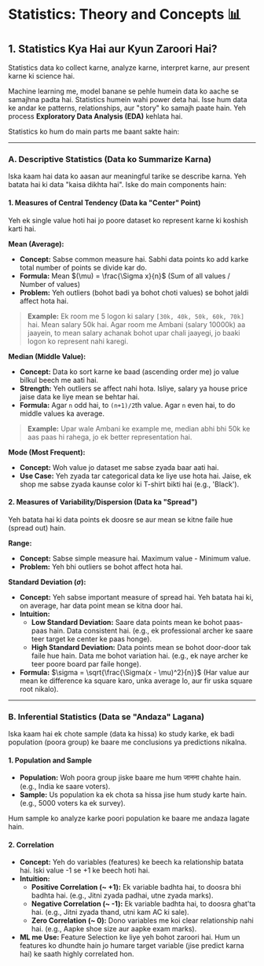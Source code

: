 # Statistics: Theory and Concepts 📊

## 1. Statistics Kya Hai aur Kyun Zaroori Hai?

Statistics data ko collect karne, analyze karne, interpret karne, aur present karne ki science hai.

Machine learning me, model banane se pehle humein data ko aache se samajhna padta hai. Statistics humein wahi power deta hai. Isse hum data ke andar ke patterns, relationships, aur "story" ko samajh paate hain. Yeh process **Exploratory Data Analysis (EDA)** kehlata hai.

Statistics ko hum do main parts me baant sakte hain:

---

### A. Descriptive Statistics (Data ko Summarize Karna)

Iska kaam hai data ko aasan aur meaningful tarike se describe karna. Yeh batata hai ki data "kaisa dikhta hai". Iske do main components hain:

#### 1. Measures of Central Tendency (Data ka "Center" Point)

Yeh ek single value hoti hai jo poore dataset ko represent karne ki koshish karti hai.

**Mean (Average):**
* **Concept:** Sabse common measure hai. Sabhi data points ko add karke total number of points se divide kar do.
* **Formula:** Mean $(\mu) = \frac{\Sigma x}{n}$ (Sum of all values / Number of values)
* **Problem:** Yeh outliers (bohot badi ya bohot choti values) se bohot jaldi affect hota hai.
> **Example:** Ek room me 5 logon ki salary `[30k, 40k, 50k, 60k, 70k]` hai. Mean salary 50k hai. Agar room me Ambani (salary 10000k) aa jaayein, to mean salary achanak bohot upar chali jaayegi, jo baaki logon ko represent nahi karegi.

**Median (Middle Value):**
* **Concept:** Data ko sort karne ke baad (ascending order me) jo value bilkul beech me aati hai.
* **Strength:** Yeh outliers se affect nahi hota. Isliye, salary ya house price jaise data ke liye mean se behtar hai.
* **Formula:** Agar `n` odd hai, to `(n+1)/2`th value. Agar `n` even hai, to do middle values ka average.
> **Example:** Upar wale Ambani ke example me, median abhi bhi 50k ke aas paas hi rahega, jo ek better representation hai.

**Mode (Most Frequent):**
* **Concept:** Woh value jo dataset me sabse zyada baar aati hai.
* **Use Case:** Yeh zyada tar categorical data ke liye use hota hai. Jaise, ek shop me sabse zyada kaunse color ki T-shirt bikti hai (e.g., 'Black').

#### 2. Measures of Variability/Dispersion (Data ka "Spread")

Yeh batata hai ki data points ek doosre se aur mean se kitne faile hue (spread out) hain.

**Range:**
* **Concept:** Sabse simple measure hai. Maximum value - Minimum value.
* **Problem:** Yeh bhi outliers se bohot affect hota hai.

**Standard Deviation ($\sigma$):**
* **Concept:** Yeh sabse important measure of spread hai. Yeh batata hai ki, on average, har data point mean se kitna door hai.
* **Intuition:**
    * **Low Standard Deviation:** Saare data points mean ke bohot paas-paas hain. Data consistent hai. (e.g., ek professional archer ke saare teer target ke center ke paas honge).
    * **High Standard Deviation:** Data points mean se bohot door-door tak faile hue hain. Data me bohot variation hai. (e.g., ek naye archer ke teer poore board par faile honge).
* **Formula:** $\sigma = \sqrt{\frac{\Sigma(x - \mu)^2}{n}}$ (Har value aur mean ke difference ka square karo, unka average lo, aur fir uska square root nikalo).

---

### B. Inferential Statistics (Data se "Andaza" Lagana)

Iska kaam hai ek chote sample (data ka hissa) ko study karke, ek badi population (poora group) ke baare me conclusions ya predictions nikalna.

#### 1. Population and Sample

* **Population:** Woh poora group jiske baare me hum जानना chahte hain. (e.g., India ke saare voters).
* **Sample:** Us population ka ek chota sa hissa jise hum study karte hain. (e.g., 5000 voters ka ek survey).

Hum sample ko analyze karke poori population ke baare me andaza lagate hain.

#### 2. Correlation

* **Concept:** Yeh do variables (features) ke beech ka relationship batata hai. Iski value -1 se +1 ke beech hoti hai.
* **Intuition:**
    * **Positive Correlation (~ +1):** Ek variable badhta hai, to doosra bhi badhta hai. (e.g., Jitni zyada padhai, utne zyada marks).
    * **Negative Correlation (~ -1):** Ek variable badhta hai, to doosra ghat'ta hai. (e.g., Jitni zyada thand, utni kam AC ki sale).
    * **Zero Correlation (~ 0):** Dono variables me koi clear relationship nahi hai. (e.g., Aapke shoe size aur aapke exam marks).
* **ML me Use:** Feature Selection ke liye yeh bohot zaroori hai. Hum un features ko dhundte hain jo humare target variable (jise predict karna hai) ke saath highly correlated hon.
